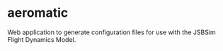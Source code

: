 # aeromatic
Web application to generate configuration files for use with the JSBSim Flight Dynamics Model.
